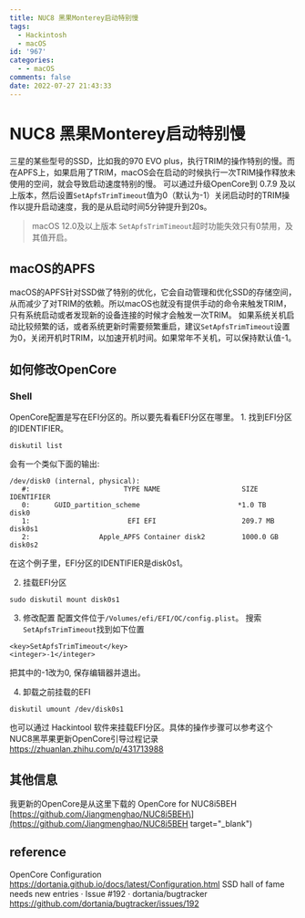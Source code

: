 ```yaml
---
title: NUC8 黑果Monterey启动特别慢
tags:
  - Hackintosh
  - macOS
id: '967'
categories:
  - - macOS
comments: false
date: 2022-07-27 21:43:33
---
```


# NUC8 黑果Monterey启动特别慢

三星的某些型号的SSD，比如我的970 EVO plus，执行TRIM的操作特别的慢。而在APFS上，如果启用了TRIM，macOS会在启动的时候执行一次TRIM操作释放未使用的空间，就会导致启动速度特别的慢。 可以通过升级OpenCore到 0.7.9 及以上版本，然后设置`SetApfsTrimTimeout`值为0（默认为-1）关闭启动时的TRIM操作以提升启动速度，我的是从启动时间5分钟提升到20s。

> macOS 12.0及以上版本 `SetApfsTrimTimeout`超时功能失效只有0禁用，及其值开启。

## macOS的APFS

macOS的APFS针对SSD做了特别的优化，它会自动管理和优化SSD的存储空间，从而减少了对TRIM的依赖。所以macOS也就没有提供手动的命令来触发TRIM，只有系统启动或者发现新的设备连接的时候才会触发一次TRIM。 如果系统关机启动比较频繁的话，或者系统更新时需要频繁重启，建议`SetApfsTrimTimeout`设置为0，关闭开机时TRIM，以加速开机时间。如果常年不关机，可以保持默认值-1。

## 如何修改OpenCore

### Shell

OpenCore配置是写在EFI分区的。所以要先看看EFI分区在哪里。 1. 找到EFI分区的IDENTIFIER。

```Shell
diskutil list
```

会有一个类似下面的输出:

```
/dev/disk0 (internal, physical):
   #:                       TYPE NAME                    SIZE       IDENTIFIER
   0:      GUID_partition_scheme                        *1.0 TB     disk0
   1:                        EFI EFI                     209.7 MB   disk0s1
   2:                 Apple_APFS Container disk2         1000.0 GB  disk0s2
```

在这个例子里，EFI分区的IDENTIFIER是disk0s1。

2.  挂载EFI分区

```Shell
sudo diskutil mount disk0s1
```

3.  修改配置 配置文件位于`/Volumes/efi/EFI/OC/config.plist`。 搜索`SetApfsTrimTimeout`找到如下位置

```
<key>SetApfsTrimTimeout</key>
<integer>-1</integer>
```

把其中的-1改为0, 保存编辑器并退出。

4.  卸载之前挂载的EFI

```
diskutil umount /dev/disk0s1
```

也可以通过 Hackintool 软件来挂载EFI分区。具体的操作步骤可以参考这个 NUC8黑苹果更新OpenCore引导过程记录 https://zhuanlan.zhihu.com/p/431713988

## 其他信息

我更新的OpenCore是从这里下载的 OpenCore for NUC8i5BEH \[https://github.com/Jiangmenghao/NUC8i5BEH\](https://github.com/Jiangmenghao/NUC8i5BEH target="\_blank")

## reference

OpenCore Configuration https://dortania.github.io/docs/latest/Configuration.html SSD hall of fame needs new entries · Issue #192 · dortania/bugtracker https://github.com/dortania/bugtracker/issues/192